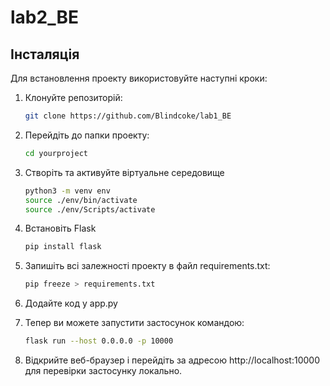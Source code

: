 # lab2_BE
## Інсталяція

Для встановлення проекту використовуйте наступні кроки:

1. Клонуйте репозиторій:

   ```bash
   git clone https://github.com/Blindcoke/lab1_BE
   
2. Перейдіть до папки проекту:
    ```bash
   cd yourproject
3. Створіть та активуйте віртуальне середовище
    ```bash
   python3 -m venv env
   source ./env/bin/activate
   source ./env/Scripts/activate
4. Встановіть Flask
    ```bash
   pip install flask
5. Запишіть всі залежності проекту в файл requirements.txt:
    ```bash
   pip freeze > requirements.txt

6. Додайте код у app.py
   
7. Тепер ви можете запустити застосунок командою:
    ```bash
   flask run --host 0.0.0.0 -p 10000
8. Відкрийте веб-браузер і перейдіть за адресою http://localhost:10000 для перевірки застосунку локально.
